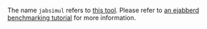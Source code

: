 The name `jabsimul` refers to [this tool](http://github.com/badlop/jab_simul). Please refer to [an ejabberd benchmarking tutorial](https://www.ejabberd.im/benchmark) for more information.
